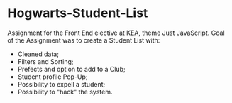 # Hogwarts-Student-List

Assignment for the Front End elective at KEA, theme Just JavaScript.
Goal of the Assignment was to create a Student List with:
- Cleaned data;
- Filters and Sorting;
- Prefects and option to add to a Club;
- Student profile Pop-Up;
- Possibility to expell a student;
- Possibility to "hack" the system. 
